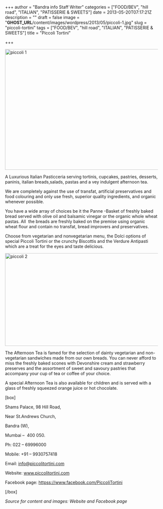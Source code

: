 +++
author = "Bandra info Staff Writer"
categories = ["FOOD/BEV", "hill road", "ITALIAN", "PATISSERIE &amp; SWEETS"]
date = 2013-05-20T07:17:21Z
description = ""
draft = false
image = "__GHOST_URL__/content/images/wordpress/2013/05/piccoli-1.jpg"
slug = "piccoli-tortini"
tags = ["FOOD/BEV", "hill road", "ITALIAN", "PATISSERIE &amp; SWEETS"]
title = "Piccoli Tortini"

+++


<p><a href="https://i1.wp.com/bandra.info/wp-content/uploads/2013/05/piccoli-1.jpg?ssl=1"><img loading="lazy" class="size-full wp-image-2124 aligncenter" alt="piccoli 1" src="https://i1.wp.com/bandra.info/wp-content/uploads/2013/05/piccoli-1.jpg?resize=599%2C397&#038;ssl=1" width="599" height="397" srcset="https://i1.wp.com/bandra.info/wp-content/uploads/2013/05/piccoli-1.jpg?w=599&amp;ssl=1 599w, https://i1.wp.com/bandra.info/wp-content/uploads/2013/05/piccoli-1.jpg?resize=300%2C198&amp;ssl=1 300w" sizes="(max-width: 599px) 100vw, 599px" data-recalc-dims="1" /></a></p>
<p>A Luxurious Italian Pasticceria serving tortinis, cupcakes, pastries, desserts, paninis, italian breads,salads, pastas and a vey indulgent afternoon tea.</p>
<p>We are completely against the use of transfat, artificial preservatives and food colouring and only use fresh, superior quality ingredients, and organic whenever possible.</p>
<p>You have a wide array of choices be it the Panne -Basket of freshly baked bread served with olive oil and balsamic vinegar or the organic whole wheat pastas. All  the breads are freshly baked on the premise using organic wheat flour and contain no transfat, bread improvers and preservatives.</p>
<p>Choose from vegetarian and nonvegetarian menu, the Dolci options of special Piccoli Tortini or the crunchy Biscottis and the Verdure Antipasti which are a treat for the eyes and taste delicious.</p>
<p><a href="https://i0.wp.com/bandra.info/wp-content/uploads/2013/05/piccoli-2.jpg?ssl=1"><img loading="lazy" class="size-full wp-image-2125 aligncenter" alt="piccoli 2" src="https://i0.wp.com/bandra.info/wp-content/uploads/2013/05/piccoli-2.jpg?resize=599%2C305&#038;ssl=1" width="599" height="305" srcset="https://i0.wp.com/bandra.info/wp-content/uploads/2013/05/piccoli-2.jpg?w=599&amp;ssl=1 599w, https://i0.wp.com/bandra.info/wp-content/uploads/2013/05/piccoli-2.jpg?resize=300%2C152&amp;ssl=1 300w" sizes="(max-width: 599px) 100vw, 599px" data-recalc-dims="1" /></a></p>
<p>The Afternoon Tea is famed for the selection of dainty vegetarian and non-vegetarian sandwiches made from our own breads. You can never afford to miss the freshly baked scones with Devonshire cream and strawberry preserves and the assortment of sweet and savoury pastries that accompany your cup of tea or coffee of your choice.</p>
<p>A special Afternoon Tea is also available for children and is served with a glass of freshly squeezed orange juice or hot chocolate.</p>
<p>[box]</p>
<p>Shams Palace, 98 Hill Road,</p>
<p>Near St.Andrews Church,</p>
<p>Bandra (W),</p>
<p>Mumbai &#8211;  400 050.</p>
<p>Ph: 022 &#8211; 69996000</p>
<p>Mobile: +91 &#8211; 9930757418</p>
<p>Email: <a href="mailto:info@piccolitortini.com">info@piccolitortini.com</a></p>
<p>Website: <a href="https://www.piccolitortini.com/">www.piccolitortini.com</a></p>
<p>Facebook page: <a href="httpss://www.facebook.com/PiccoliTortini">httpss://www.facebook.com/PiccoliTortini</a></p>
<p>[/box]</p>
<p><em>Source for content and images: Website and Facebook page</em></p>



